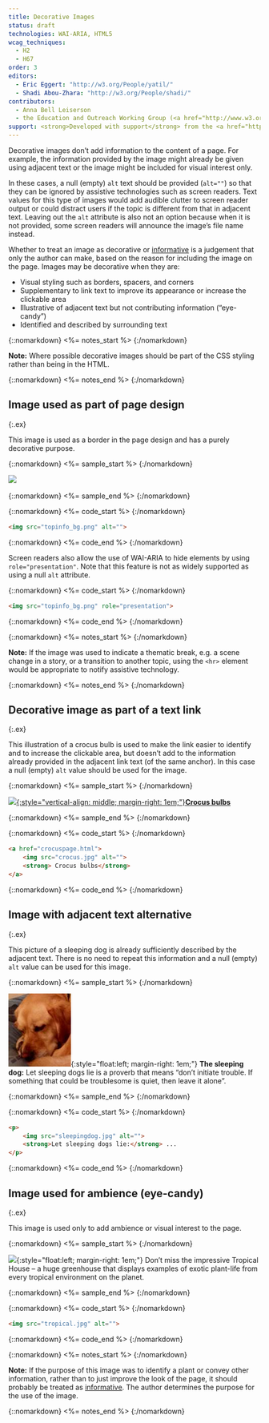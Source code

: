 ```yaml
---
title: Decorative Images
status: draft
technologies: WAI-ARIA, HTML5
wcag_techniques: 
  - H2
  - H67
order: 3
editors:
  - Eric Eggert: "http://w3.org/People/yatil/"
  - Shadi Abou-Zhara: "http://w3.org/People/shadi/"
contributors:
  - Anna Bell Leiserson
  - the Education and Outreach Working Group (<a href="http://www.w3.org/WAI/EO/">EOWG</a>)
support: <strong>Developed with support</strong> from the <a href="http://www.w3.org/WAI/ACT/">WAI-ACT</a> project, co-funded by the European Commission <abbr title="Information Society Technologies">IST</abbr> Programme.
---
```


Decorative images don’t add information to the content of a page. For example, the information provided by the image might already be given using adjacent text or the image might be included for visual interest only. 

In these cases, a null (empty) `alt` text should be provided (`alt=""`) so that they can be ignored by assistive technologies such as screen readers. Text values for this type of images would add audible clutter to screen reader output or could distract users if the topic is different from that in adjacent text. Leaving out the `alt` attribute is  also not an option because when it is not provided, some screen readers will announce the image’s file name instead.

Whether to treat an image as decorative or [informative](informative.html) is a judgement that only the author can make, based on the reason for including the image on the page. Images may be decorative when they are:

-   Visual styling such as borders, spacers, and corners
-   Supplementary to link text to improve its appearance or increase the clickable area
-   Illustrative of adjacent text but not contributing information (“eye-candy”)
-   Identified and described by surrounding text

{::nomarkdown}
<%= notes_start %>
{:/nomarkdown}

**Note:** Where possible decorative images should be part of the CSS
styling rather than being in the HTML.

{::nomarkdown}
<%= notes_end %>
{:/nomarkdown}


## Image used as part of page design
{:.ex}

This image is used as a border in the page design and has a purely
decorative purpose.

{::nomarkdown}
<%= sample_start %>
{:/nomarkdown}

![](topinfo_bg.png)

{::nomarkdown}
<%= sample_end %>
{:/nomarkdown}

{::nomarkdown}
<%= code_start %>
{:/nomarkdown}

~~~ html
<img src="topinfo_bg.png" alt="">
~~~

{::nomarkdown}
<%= code_end %>
{:/nomarkdown}

Screen readers also allow the use of WAI-ARIA to hide elements by using `role="presentation"`. Note that this feature is not as widely supported as using a null `alt` attribute.

{::nomarkdown}
<%= code_start %>
{:/nomarkdown}

~~~ html
<img src="topinfo_bg.png" role="presentation">
~~~

{::nomarkdown}
<%= code_end %>
{:/nomarkdown}

{::nomarkdown}
<%= notes_start %>
{:/nomarkdown}

**Note:** If the image was used to indicate a thematic break, e.g. a scene change in a story, or a transition to another topic, using the `<hr>` element would be appropriate to notify assistive technology.

{::nomarkdown}
<%= notes_end %>
{:/nomarkdown}

## Decorative image as part of a text link
{:.ex}

This illustration of a crocus bulb is used to make the link easier to identify and to increase the clickable area, but doesn’t add to the information already provided in the adjacent link text (of the same anchor). In this case a null (empty) `alt` value should be used for the image.

{::nomarkdown}
<%= sample_start %>
{:/nomarkdown}

[![](crocus.jpg){:style="vertical-align: middle; margin-right: 1em;"}**Crocus bulbs**](../beyond.html)

{::nomarkdown}
<%= sample_end %>
{:/nomarkdown}

{::nomarkdown}
<%= code_start %>
{:/nomarkdown}

~~~ html
<a href="crocuspage.html">
	<img src="crocus.jpg" alt="">
	<strong> Crocus bulbs</strong>
</a>
~~~

{::nomarkdown}
<%= code_end %>
{:/nomarkdown}

## Image with adjacent text alternative
{:.ex}

This picture of a sleeping dog is already sufficiently described by the adjacent text. There is no need to repeat this information and a null (empty) `alt` value can be used for this image.

{::nomarkdown}
<%= sample_start %>
{:/nomarkdown}

![](../img/sleeping.jpg){:style="float:left; margin-right: 1em;"} **The sleeping dog:** Let sleeping dogs lie is a proverb that means “don’t initiate trouble. If something that could be troublesome is quiet, then leave it alone”.

{::nomarkdown}
<%= sample_end %>
{:/nomarkdown}

{::nomarkdown}
<%= code_start %>
{:/nomarkdown}

~~~ html
<p>
	<img src="sleepingdog.jpg" alt="">
	<strong>Let sleeping dogs lie:</strong> ...
</p>
~~~

{::nomarkdown}
<%= code_end %>
{:/nomarkdown}

## Image used for ambience (eye-candy)
{:.ex}

This image is used only to add ambience or visual interest to the page.

{::nomarkdown}
<%= sample_start %>
{:/nomarkdown}

![](kew.jpg){:style="float:left; margin-right: 1em;"} Don’t miss the impressive Tropical House – a huge greenhouse that displays examples of exotic plant-life from every tropical environment on the planet.

{::nomarkdown}
<%= sample_end %>
{:/nomarkdown}

{::nomarkdown}
<%= code_start %>
{:/nomarkdown}

~~~ html
<img src="tropical.jpg" alt="">
~~~

{::nomarkdown}
<%= code_end %>
{:/nomarkdown}

{::nomarkdown}
<%= notes_start %>
{:/nomarkdown}

**Note:** If the purpose of this image was to identify a plant or convey other information, rather than to just improve the look of the page, it should probably be treated as [informative](informative.html). The author determines the purpose for the use of the image.

{::nomarkdown}
<%= notes_end %>
{:/nomarkdown}
